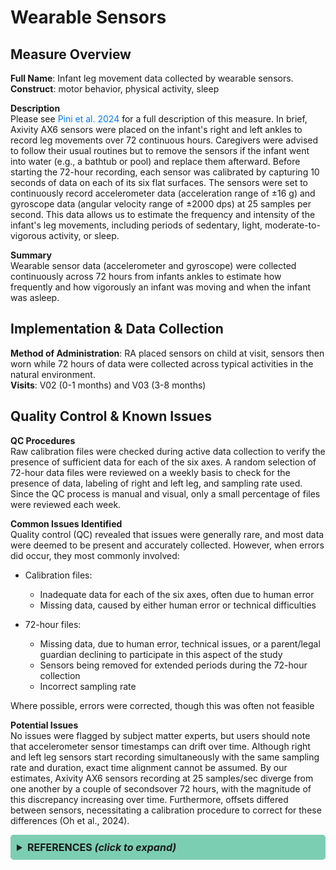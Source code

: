 # Wearable Sensors
## Measure Overview
**Full Name**: Infant leg movement data collected by wearable sensors.   
**Construct**: motor behavior, physical activity, sleep   

**Description**     
Please see [Pini et al. 2024](https://doi.org/10.1016/j.dcn.2024.101446) for a full description of this measure. In brief, Axivity AX6 sensors were placed on the infant's right and left ankles to record leg movements over 72 continuous hours. Caregivers were advised to follow their usual routines but to remove the sensors if the infant went into water (e.g., a bathtub or pool) and replace them afterward. Before starting the 72-hour recording, each sensor was calibrated by capturing 10 seconds of data on each of its six flat surfaces. The sensors were set to continuously record accelerometer data (acceleration range of ±16 g) and gyroscope data (angular velocity range of ±2000 dps) at 25 samples per second. This data allows us to estimate the frequency and intensity of the infant's leg movements, including periods of sedentary, light, moderate-to-vigorous activity, or sleep. 

**Summary**     
Wearable sensor data (accelerometer and gyroscope) were collected continuously across 72 hours from infants ankles to estimate how frequently and how vigorously an infant was moving and when the infant was asleep. 

## Implementation & Data Collection
**Method of Administration**: RA placed sensors on child at visit, sensors then worn while 72 hours of data were collected across typical activities in the natural environment.    
**Visits**: V02 (0-1 months) and V03 (3-8 months)  

## Quality Control & Known Issues
**QC Procedures**   
Raw calibration files were checked during active data collection to verify the presence of sufficient data for each of the six axes. A random selection of 72-hour data files were reviewed on a weekly basis to check for the presence of data, labeling of right and left leg, and sampling rate used. Since the QC process is manual and visual, only a small percentage of files were reviewed each week.

**Common Issues Identified**    
Quality control (QC) revealed that issues were generally rare, and most data were deemed to be present and accurately collected. However, when errors did occur, they most commonly involved:

- Calibration files:
    - Inadequate data for each of the six axes, often due to human error
    - Missing data, caused by either human error or technical difficulties

- 72-hour files:
    - Missing data, due to human error, technical issues, or a parent/legal guardian declining to participate in this aspect of the study
    - Sensors being removed for extended periods during the 72-hour collection
    - Incorrect sampling rate

Where possible, errors were corrected, though this was often not feasible

**Potential Issues**  
No issues were flagged by subject matter experts, but users should note that accelerometer sensor timestamps can drift over time. Although right and left leg sensors start recording simultaneously with the same sampling rate and duration, exact time alignment cannot be assumed. By our estimates, Axivity AX6 sensors recording at 25 samples/sec diverge from one another by a couple of secondsover 72 hours, with the magnitude of this discrepancy increasing over time. Furthermore, offsets differed between sensors, necessitating a calibration procedure to correct for these differences (Oh et al., 2024).

<!DOCTYPE html>
<html lang="en">
<head>
  <meta charset="UTF-8">
  <meta name="viewport" content="width=device-width, initial-scale=1.0">
  <title>REFERENCES</title>
  <style>
    .collapsible {
      background-color: #7cceb3;
      padding: 10px;
      margin: 10px 0;
      border-radius: 5px;
    }
    details {
      background-color: #f1f1f1;
      padding: 10px;
      margin: 10px 1;
      border-radius: 5px;
    }
    summary {
      font-size: 16px;
      font-weight: bold;
      cursor: pointer;
    }
    a {
      color: #007BFF;
      text-decoration: none;
    }
  </style>
</head>
<body>
<details class="collapsible">  
  <summary><b>REFERENCES <i>(click to expand)</i></b></summary> 
  <br> 
<ul>
<li>Ghazi, M. A., Zhou, J., Havens, K. L., &amp; Smith, B. A. (2024). Accelerometer thresholds for estimating physical activity intensity levels in infants: A preliminary study. <em>Sensors</em> (Basel, Switzerland), 24(14), 4436. <a href="https://doi.org/10.3390/s24144436">https://doi.org/10.3390/s24144436</a></li>

<li>Jeung, S., Cockx, H., Appelhoff, S., Berg, T., Gramann, K., Grothkopp, S., Warmerdam, E., Hansen, C., Oostenveld, R., BIDS Maintainers, &amp; Welzel, J. (2024). Motion-BIDS: an extension to the brain imaging data structure to organize motion data for reproducible research. <em>Scientific Data</em>, 11(1), 716. <a href="https://doi.org/10.1038/s41597-024-03559-8">https://doi.org/10.1038/s41597-024-03559-8</a></li>

<li>Oh, J., Loeb, G. E., &amp; Smith, B. A. (2024). The utility of calibrating wearable sensors before quantifying infant leg movements. <em>Sensors</em> (Basel, Switzerland), 24(17), 5736. <a href="https://doi.org/10.3390/s24175736">https://doi.org/10.3390/s24175736</a></li>

<li>Oh, J., Ordoñez, E. L. T., Velasquez, E., Mejía, M., Del Pilar Grazioso, M., Rohloff, P., &amp; Smith, B. A. (2024). Associating neuromotor outcomes at 12 months with wearable sensor measures collected during early infancy in rural Guatemala. <em>Gait &amp; Posture</em>, 113, 477–489. <a href="https://doi.org/10.1016/j.gaitpost.2024.08.005">https://doi.org/10.1016/j.gaitpost.2024.08.005</a></li>

<li>Pini, N., Fifer, W. P., Oh, J., Nebeker, C., Croff, J. M., Smith, B. A., &amp; Novel Technology/Wearable Sensors Working Group. (2024). Remote data collection of infant activity and sleep patterns via wearable sensors in the HEALthy Brain and Child Development Study (HBCD). <em>Developmental Cognitive Neuroscience</em>, 69(101446), 101446. <a href="https://doi.org/10.1016/j.dcn.2024.101446">https://doi.org/10.1016/j.dcn.2024.101446</a></li>

<li>Smith, B. A., Trujillo-Priego, I. A., Lane, C. J., Finley, J. M., &amp; Horak, F. B. (2015). Daily quantity of infant leg movement: Wearable sensor algorithm and relationship to walking onset. <em>Sensors</em> (Basel, Switzerland), 15(8), 19006–19020. <a href="https://doi.org/10.3390/s150819006">https://doi.org/10.3390/s150819006</a></li>

<li>Trujillo-Priego, I. A., &amp; Smith, B. A. (2017). Kinematic characteristics of infant leg movements produced across a full day. <em>Journal of Rehabilitation and Assistive Technologies Engineering</em>, 4, 205566831771746. <a href="https://doi.org/10.1177/2055668317717461">https://doi.org/10.1177/2055668317717461</a></li>

<li>Trujillo-Priego, I. A., Zhou, J., Werner, I. F., Deng, W., &amp; Smith, B. A. (2020). Infant leg activity intensity before and after naps. <em>Journal for the Measurement of Physical Behaviour</em>, 3(2), 157–163.<a href="https://doi.org/10.1123/jmpb.2019-0011">https://doi.org/10.1123/jmpb.2019-0011</a></li>
</ul>
</details>
</body>
</html>
<br>
